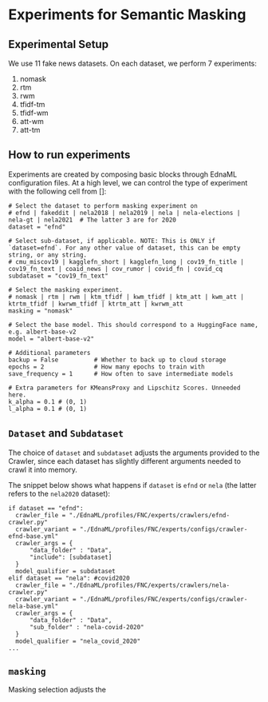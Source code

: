 # Experiments for Semantic Masking

## Experimental Setup

We use 11 fake news datasets. On each dataset, we perform 7 experiments:

1. nomask
2. rtm
3. rwm
4. tfidf-tm
5. tfidf-wm
6. att-wm
7. att-tm

## How to run experiments

Experiments are created by composing basic blocks through EdnaML configuration files. At a high level, we can control the type of experiment with the following cell from []:


```
# Select the dataset to perform masking experiment on
# efnd | fakeddit | nela2018 | nela2019 | nela | nela-elections | nela-gt | nela2021  # The latter 3 are for 2020
dataset = "efnd"    

# Select sub-dataset, if applicable. NOTE: This is ONLY if `dataset=efnd`. For any other value of dataset, this can be empty string, or any string. 
# cmu_miscov19 | kagglefn_short | kagglefn_long | cov19_fn_title | cov19_fn_text | coaid_news | cov_rumor | covid_fn | covid_cq
subdataset = "cov19_fn_text"

# Select the masking experiment.
# nomask | rtm | rwm | ktm_tfidf | kwm_tfidf | ktm_att | kwm_att | ktrtm_tfidf | kwrwm_tfidf | ktrtm_att | kwrwm_att
masking = "nomask"  

# Select the base model. This should correspond to a HuggingFace name, e.g. albert-base-v2
model = "albert-base-v2"

# Additional parameters
backup = False          # Whether to back up to cloud storage
epochs = 2              # How many epochs to train with
save_frequency = 1      # How often to save intermediate models

# Extra parameters for KMeansProxy and Lipschitz Scores. Unneeded here.
k_alpha = 0.1 # (0, 1)
l_alpha = 0.1 # (0, 1)
```

## `Dataset` and `Subdataset`

The choice of `dataset` and `subdataset` adjusts the arguments provided to the Crawler, since each dataset has slightly different arguments needed to crawl it into memory.

The snippet below shows what happens if `dataset` is `efnd` or `nela` (the latter refers to the `nela2020` dataset):

```
if dataset == "efnd":  
  crawler_file = "./EdnaML/profiles/FNC/experts/crawlers/efnd-crawler.py"
  crawler_variant = "./EdnaML/profiles/FNC/experts/configs/crawler-efnd-base.yml"
  crawler_args = {
      "data_folder" : "Data",
      "include": [subdataset]
  }
  model_qualifier = subdataset
elif dataset == "nela": #covid2020   
  crawler_file = "./EdnaML/profiles/FNC/experts/crawlers/nela-crawler.py"
  crawler_variant = "./EdnaML/profiles/FNC/experts/configs/crawler-nela-base.yml"
  crawler_args = {
      "data_folder" : "Data",
      "sub_folder" : "nela-covid-2020"
  }
  model_qualifier = "nela_covid_2020"
...
```

## `masking`

Masking selection adjusts the 
